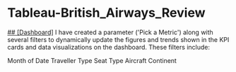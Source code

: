 # Tableau-British_Airways_Review
[## [Dashboard]](https://public.tableau.com/app/profile/siddhi.sandbhor/viz/BritishAirwaysReview_17535224548580/Dashboard1)
I have created a parameter ('Pick a Metric') along with several filters to dynamically update the figures and trends shown in the KPI cards and data visualizations on the dashboard. These filters include:

Month of Date
Traveller Type
Seat Type
Aircraft
Continent
